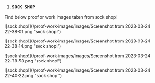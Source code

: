 1. ### `SOCK SHOP` 

Find below proof or work images taken from sock shop!

![sock shop!](/proof-work-images/images/Screenshot from 2023-03-24 22-38-01.png "sock shop!")

![sock shop!](/proof-work-images/images/Screenshot from 2023-03-24 22-38-14.png "sock shop!")

![sock shop!](/proof-work-images/images/Screenshot from 2023-03-24 22-38-58.png "sock shop!")

![sock shop!](/proof-work-images/images/Screenshot from 2023-03-24 22-40-22.png "sock shop!")


